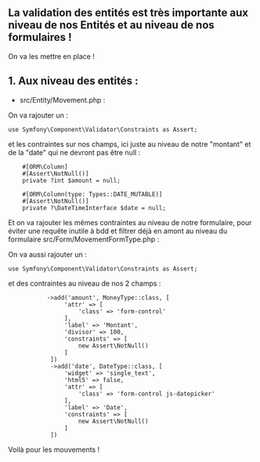 ## La validation des entités est très importante aux niveau de nos Entités et au niveau de nos formulaires !
On va les mettre en place !

## 1. Aux niveau des entités :
- src/Entity/Movement.php :

On va rajouter un :
``` 
use Symfony\Component\Validator\Constraints as Assert;
``` 
et les contraintes sur nos champs, ici juste au niveau de notre "montant" et de la "date" qui ne devront pas être null :

``` 
    #[ORM\Column]
    #[Assert\NotNull()]
    private ?int $amount = null;

    #[ORM\Column(type: Types::DATE_MUTABLE)]
    #[Assert\NotNull()]
    private ?\DateTimeInterface $date = null;
``` 

Et on va rajouter les mêmes contraintes au niveau de notre formulaire, pour éviter une requête inutile à bdd et filtrer déjà en amont au niveau du formulaire src/Form/MovementFormType.php :

On va aussi rajouter un :
``` 
use Symfony\Component\Validator\Constraints as Assert;
``` 
et des contraintes au niveau de nos 2 champs :
``` 
           ->add('amount', MoneyType::class, [
                'attr' => [
                    'class' => 'form-control'
                ],
                'label' => 'Montant',
                'divisor' => 100,
                'constraints' => [
                    new Assert\NotNull()
                ]
            ])
            ->add('date', DateType::class, [
                'widget' => 'single_text',
                'html5' => false,
                'attr' => [
                    'class' => 'form-control js-datepicker'
                ],
                'label' => 'Date',
                'constraints' => [
                    new Assert\NotNull()
                ]
            ])
``` 
Voilà pour les mouvements !

